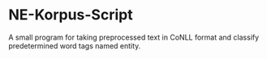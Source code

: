 # NE-Korpus-Script
A small program for taking preprocessed text in CoNLL format and classify predetermined word tags named entity.
